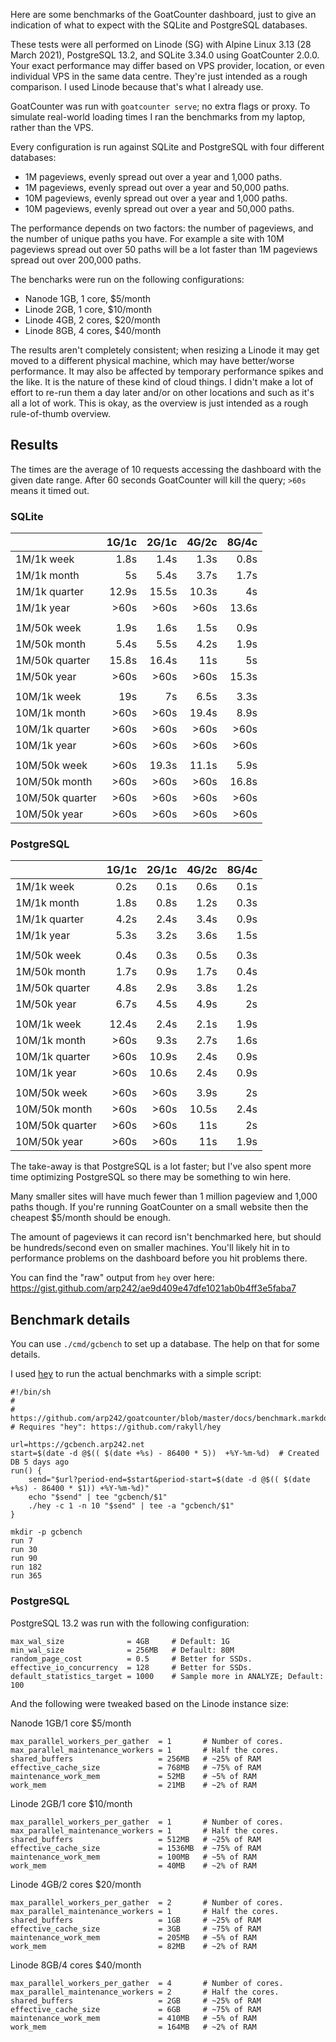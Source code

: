 Here are some benchmarks of the GoatCounter dashboard, just to give an indication
of what to expect with the SQLite and PostgreSQL databases.

These tests were all performed on Linode (SG) with Alpine Linux 3.13 (28 March
2021), PostgreSQL 13.2, and SQLite 3.34.0 using GoatCounter 2.0.0. Your exact
performance may differ based on VPS provider, location, or even individual VPS
in the same data centre. They're just intended as a rough comparison. I used
Linode because that's what I already use.

GoatCounter was run with `goatcounter serve`; no extra flags or proxy. To
simulate real-world loading times I ran the benchmarks from my laptop, rather
than the VPS.

Every configuration is run against SQLite and PostgreSQL with four different
databases:

- 1M pageviews, evenly spread out over a year and 1,000 paths.
- 1M pageviews, evenly spread out over a year and 50,000 paths.
- 10M pageviews, evenly spread out over a year and 1,000 paths.
- 10M pageviews, evenly spread out over a year and 50,000 paths.

The performance depends on two factors: the number of pageviews, and the number
of unique paths you have. For example a site with 10M pageviews spread out over
50 paths will be a lot faster than 1M pageviews spread out over 200,000 paths.

The bencharks were run on the following configurations:

- Nanode 1GB, 1 core, $5/month
- Linode 2GB, 1 core, $10/month
- Linode 4GB, 2 cores, $20/month
- Linode 8GB, 4 cores, $40/month

The results aren't completely consistent; when resizing a Linode it may get
moved to a different physical machine, which may have better/worse performance.
It may also be affected by temporary performance spikes and the like. It is the
nature of these kind of cloud things. I didn't make a lot of effort to re-run
them a day later and/or on other locations and such as it's all a lot of work.
This is okay, as the overview is just intended as a rough rule-of-thumb
overview.


Results
-------

The times are the average of 10 requests accessing the dashboard with the given
date range. After 60 seconds GoatCounter will kill the query; `>60s` means it
timed out.


### SQLite

|                 | 1G/1c | 2G/1c | 4G/2c | 8G/4c |
| --------------  | ----: | ----: | ----: | ----: |
| 1M/1k week      | 1.8s  | 1.4s  | 1.3s  | 0.8s  |
| 1M/1k month     | 5s    | 5.4s  | 3.7s  | 1.7s  |
| 1M/1k quarter   | 12.9s | 15.5s | 10.3s | 4s    |
| 1M/1k year      | >60s  | >60s  | >60s  | 13.6s |
|                 |       |       |       |       |
| 1M/50k week     | 1.9s  | 1.6s  | 1.5s  | 0.9s  |
| 1M/50k month    | 5.4s  | 5.5s  | 4.2s  | 1.9s  |
| 1M/50k quarter  | 15.8s | 16.4s | 11s   | 5s    |
| 1M/50k year     | >60s  | >60s  | >60s  | 15.3s |
|                 |       |       |       |       |
| 10M/1k week     | 19s   | 7s    | 6.5s  | 3.3s  |
| 10M/1k month    | >60s  | >60s  | 19.4s | 8.9s  |
| 10M/1k quarter  | >60s  | >60s  | >60s  | >60s  |
| 10M/1k year     | >60s  | >60s  | >60s  | >60s  |
|                 |       |       |       |       |
| 10M/50k week    | >60s  | 19.3s | 11.1s | 5.9s  |
| 10M/50k month   | >60s  | >60s  | >60s  | 16.8s |
| 10M/50k quarter | >60s  | >60s  | >60s  | >60s  |
| 10M/50k year    | >60s  | >60s  | >60s  | >60s  |


### PostgreSQL

|                 | 1G/1c | 2G/1c | 4G/2c | 8G/4c |
| --------------  | ----: | ----: | ----: | ----: |
| 1M/1k week      | 0.2s  | 0.1s  | 0.6s  | 0.1s  |
| 1M/1k month     | 1.8s  | 0.8s  | 1.2s  | 0.3s  |
| 1M/1k quarter   | 4.2s  | 2.4s  | 3.4s  | 0.9s  |
| 1M/1k year      | 5.3s  | 3.2s  | 3.6s  | 1.5s  |
|                 |       |       |       |       |
| 1M/50k week     | 0.4s  | 0.3s  | 0.5s  | 0.3s  |
| 1M/50k month    | 1.7s  | 0.9s  | 1.7s  | 0.4s  |
| 1M/50k quarter  | 4.8s  | 2.9s  | 3.8s  | 1.2s  |
| 1M/50k year     | 6.7s  | 4.5s  | 4.9s  | 2s    |
|                 |       |       |       |       |
| 10M/1k week     | 12.4s | 2.4s  | 2.1s  | 1.9s  |
| 10M/1k month    | >60s  | 9.3s  | 2.7s  | 1.6s  |
| 10M/1k quarter  | >60s  | 10.9s | 2.4s  | 0.9s  |
| 10M/1k year     | >60s  | 10.6s | 2.4s  | 0.9s  |
|                 |       |       |       |       |
| 10M/50k week    | >60s  | >60s  | 3.9s  | 2s    |
| 10M/50k month   | >60s  | >60s  | 10.5s | 2.4s  |
| 10M/50k quarter | >60s  | >60s  | 11s   | 2s    |
| 10M/50k year    | >60s  | >60s  | 11s   | 1.9s  |


The take-away is that PostgreSQL is a lot faster; but I've also spent more time
optimizing PostgreSQL so there may be something to win here.

Many smaller sites will have much fewer than 1 million pageview and 1,000 paths
though. If you're running GoatCounter on a small website then the cheapest
$5/month should be enough.

The amount of pageviews it can record isn't benchmarked here, but should be
hundreds/second even on smaller machines. You'll likely hit in to performance
problems on the dashboard before you hit problems there.

You can find the "raw" output from `hey` over here:
https://gist.github.com/arp242/ae9d409e47dfe1021ab0b4ff3e5faba7


Benchmark details
-----------------

You can use `./cmd/gcbench` to set up a database. The help on that for some
details.

I used [hey][hey] to run the actual benchmarks with a simple script:

    #!/bin/sh
    #
    # https://github.com/arp242/goatcounter/blob/master/docs/benchmark.markdown
    # Requires "hey": https://github.com/rakyll/hey

    url=https://gcbench.arp242.net
    start=$(date -d @$(( $(date +%s) - 86400 * 5))  +%Y-%m-%d)  # Created DB 5 days ago
    run() {
        send="$url?period-end=$start&period-start=$(date -d @$(( $(date +%s) - 86400 * $1)) +%Y-%m-%d)"
        echo "$send" | tee "gcbench/$1"
        ./hey -c 1 -n 10 "$send" | tee -a "gcbench/$1"
    }

    mkdir -p gcbench
    run 7
    run 30
    run 90
    run 182
    run 365


[hey]: https://github.com/rakyll/hey


### PostgreSQL

PostgreSQL 13.2 was run with the following configuration:

    max_wal_size              = 4GB     # Default: 1G
    min_wal_size              = 256MB   # Default: 80M
    random_page_cost          = 0.5     # Better for SSDs.
    effective_io_concurrency  = 128     # Better for SSDs.
    default_statistics_target = 1000    # Sample more in ANALYZE; Default: 100

And the following were tweaked based on the Linode instance size:

Nanode 1GB/1 core   $5/month

    max_parallel_workers_per_gather  = 1       # Number of cores.
    max_parallel_maintenance_workers = 1       # Half the cores.
    shared_buffers                   = 256MB   # ~25% of RAM
    effective_cache_size             = 768MB   # ~75% of RAM
    maintenance_work_mem             = 52MB    # ~5% of RAM
    work_mem                         = 21MB    # ~2% of RAM


Linode 2GB/1 core  $10/month

    max_parallel_workers_per_gather  = 1       # Number of cores.
    max_parallel_maintenance_workers = 1       # Half the cores.
    shared_buffers                   = 512MB   # ~25% of RAM
    effective_cache_size             = 1536MB  # ~75% of RAM
    maintenance_work_mem             = 100MB   # ~5% of RAM
    work_mem                         = 40MB    # ~2% of RAM


Linode 4GB/2 cores  $20/month

    max_parallel_workers_per_gather  = 2       # Number of cores.
    max_parallel_maintenance_workers = 1       # Half the cores.
    shared_buffers                   = 1GB     # ~25% of RAM
    effective_cache_size             = 3GB     # ~75% of RAM
    maintenance_work_mem             = 205MB   # ~5% of RAM
    work_mem                         = 82MB    # ~2% of RAM

Linode 8GB/4 cores  $40/month

    max_parallel_workers_per_gather  = 4       # Number of cores.
    max_parallel_maintenance_workers = 2       # Half the cores.
    shared_buffers                   = 2GB     # ~25% of RAM
    effective_cache_size             = 6GB     # ~75% of RAM
    maintenance_work_mem             = 410MB   # ~5% of RAM
    work_mem                         = 164MB   # ~2% of RAM
